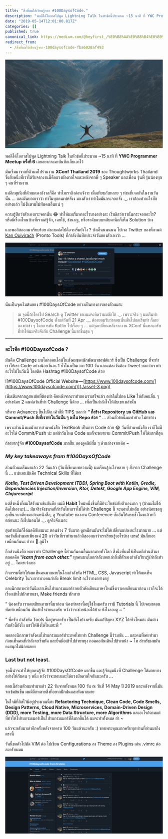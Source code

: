 ```yaml
---
title: "สิ่งที่ผมได้เรียนรู้จาก #100DaysofCode."
description: "พอดีได้โอกาศไปพูด Lightning Talk ในหัวข้อนี้ประมาณ ~15 นาที ที่ YWC Programmer Meetup ครั้งที่ 6 เลยอยากจะมาบันทึกเก็บเอาไว้"
date: "2019-05-14T12:01:00.817Z"
categories: []
published: true
canonical_link: https://medium.com/@heyfirst_/%E0%B8%AA%E0%B8%B4%E0%B9%88%E0%B8%87%E0%B8%97%E0%B8%B5%E0%B9%88%E0%B8%9C%E0%B8%A1%E0%B9%84%E0%B8%94%E0%B9%89%E0%B9%80%E0%B8%A3%E0%B8%B5%E0%B8%A2%E0%B8%99%E0%B8%A3%E0%B8%B9%E0%B9%89%E0%B8%88%E0%B8%B2%E0%B8%81-100daysofcode-fba6028af493
redirect_from:
  - /สิ่งที่ผมได้เรียนรู้จาก-100daysofcode-fba6028af493
---
```


![Paul Gilmore ([@paulgilmore\_](https://unsplash.com/photos/8kDOOrs608I)) — Jump!](./asset-1.jpeg)

พอดีได้โอกาสไปพูด Lightning Talk ในหัวข้อนี้ประมาณ ~15 นาที ที่ **YWC Programmer Meetup ครั้งที่ 6** เลยอยากจะมาบันทึกเก็บเอาไว้

มันเริ่มมาจากที่ตัวผมไปร่วมงาน **XConf Thailand 2019** ของ Thoughtworks Thailand ซึ่งสิ่งหนึ่งที่เราได้รับจากงานนี้คือแรงบัลดาลใจและพลังจากพี่ ๆ Speaker และเพื่อน รุ่นพี่ รุ่นน้องทุก ๆ คนที่ร่วมงาน

แต่อีกมุมนึงที่ตัวผมเองกังวลก็คือ ทำไมเราถึงอ่อนจังวะ เมื่อเทียบกับหลาย ๆ ท่านที่เจอกันในงานวันนั้น … และมันบอกเราว่า ทำไมทุกคนเท่ห์จังง มองตัวเราทำไมมันกระจอกจัง .\_. เราต้องทำอะไรสักอย่างแล้ว ไม่งั้นตามไม่ทันคนอื่นแน่ ๆ

ความรู้สึกว่าตัวเองกระจอกนั้น 😂 ทำให้ผมเริ่มหาอะไรบางอย่างละ เริ่มลิสว่าเรานั้นกระจอกอะไร? หรือมีเรื่องไหนบ้างที่เราแค่รู้จัก, เคยใช้, ชำนาญ, หรือระดับแบบหลับตานึกก็เห็น Solution บ้าง

และพอลิสออกมาเรียบร้อย คำถามต่อไปคือจะเริ่มยังไง ? บังเอิ๊นนนนนน ไปเจอ Twitter ของพี่กานต์ [Kan Ouivirach](https://medium.com/u/6f6af3cc17e7) (Pronto Tools) ที่กำลังบันทึกประจำวันของตัวเองว่า …

![Twitter @zkancs — #100DaysofCode, Day 19.](./asset-2.png)

นั่นเป็นจุดเริ่มต้นของ #100DaysOfCode อย่างเป็นทางการของตัวผมฮะ

> ณ จุดนี้ถ้าใครไป Search ดู Twitter ของผมจะคิดว่าผมลักไก่ .\_. เพราะจริง ๆ ผมเริ่มทำ #100DaysofCode ตั้งแต่วันที่ 21 Apr .\_. ต้องยอมรับว่าตอนนั้นลั่นไปกดเริ่มทำ ก็เลยลองทำขำ ๆ โดยการหัด Kotlin ไปเรื่อย ๆ … แต่จุดเปลี่ยนหลังจากงาน XConf นี่แหละครับ ที่ทำให้ผมจริงจังกับ Challenge นี้มากขึ้นสุด ๆ

---

### อะไรคือ #100DaysofCode ?

มันคือ Challenge บนโลกออนไลน์ในสังคมของนักพัฒนาซอฟต์แวร์ ซึ่งเป็น Challenge ที่จะท้าเราให้เรา Code อย่างน้อยวันละ 1 ชั่วโมงเป็นเวลา 100 วัน และแต่ละวันต้อง Tweet บอกว่าเราทำอะไรไปในวันนี้ โดยติด Hashtag #100DaysofCode ด้วย

![#100DaysOfCode Official Website — [https://www.100daysofcode.com/](https://www.100daysofcode.com/)](./asset-3.png)

เพิ่มเติมจากกฏสองข้อที่ต้องทำ คือหลังจากเราทำของเราเสร็จแล้ว อย่าลืมไปกด Like ให้กับคนอื่น ๆ อย่างน้อย 2 คนต่อวันที่ทำ Challenge นี้ด้วย … เพื่อเป็นกำลังใจให้กับเขาเหล่านั้น

หรือจะ Advances ขึ้นไปอีก เค้าก็มี TIPS บอกว่า **“ ก็สร้าง Repository บน GitHub และ Commit/Push สิ่งที่เราทำในวันนั้น ๆ ลงใน Repo ด้วย​ ”** … ส่วนตัวข้อนี้ผมทำบ้าง ไม่ทำบ้าง

เพราะส่วนนึงผมนับการอ่านหนังสือ TextBook เป็นการ Code ด้วย 😂 วันที่อ่านหนังสือ เราก็ไม่มีอะไรได้ Commit/Push น่ะ แต่ถ้าวันไหน Code ผมก็จะพยายาม Commit/Push ให้ได้มากที่สุด

ถ้าอยากรู้จัก **#100DaysofCode** มากขึ้น ลองดูคลิปสั้น ๆ ด้านล่างจากเด้อ ~



### **_My key takeaways from #100DaysOfCode_**

ส่วนตัวผมเริ่มมาแล้ว 22 วันแล้ว (วันที่เขียนบทความนี้) ผมเรียนรู้อะไรหลาย ๆ สิ่งจาก Challenge นี้ … แน่นอนมันคือ Technical Skills ที่ได้มา

**_Kotlin, Test Driven Development (TDD), Spring Boot with Kotlin, Gredle, Dependencies Injection/Inversion, Ktor, Detekt, Google App Engine, VIM, Clojurescript_**

แต่สิ่งหนึ่งที่ผมได้รับมาเช่นกันคือ ผมมี **Habit** ใหม่หนึ่งชิ้นที่มีประโยชน์กับตัวเองมาก ๆ (ถ้าผมไม่ได้คิดไปเองนะ)… มันจริงจังขนาดที่ถ้าวันไหนเราไม่ได้ทำ Challenge นี้ จะนอนไม่หลับ อย่างน้อยขอกูลุกขึ้นจากเตียงมาอ่านหนังสือ, ดู Youtube ของงาน Conference ซักอันให้ครบชั่วโมงแล้วทวีตก่อนนะ ถึงไปนอนได้ .\_. ดูจริงจังเนอะ

สุดท้ายมันก็ได้ผลดีกับผมนะ ตอนช่วง 7 วันแรก ดูเหมือนมันจะไม่ได้เปลี่ยนแปลงอะไรมากมาย … แต่พอวันนี้ผ่านมาเพียงแค่ 20 กว่าวันที่เราทำมาแล้วลิสออกมาว่าเราเรียนรู้อะไรบ้าง เชรด! มันก็เยอะเหมือนกันนะ ฮ่าาา 🎉 ภูมิใจ

อีกส่วนนึงคือ พอเราทำ Challenge นี้ร่วมกันคนอื่นมากมายทั่วโลก สิ่งนึงที่ผมใช้เป็นคติส่วนตัวมาตลอดคือ “**_learn from each other.”_** ทุกคนบนโลกกำลังบอกเล่าสิ่งที่ตัวเองกำลังเรียนรู้/กำลังทำอยู่ … โคตรเจ๋งอะะ

กิจกรรมนี้ทำให้ผมเห็นคนมากมายในโลกกำลังหัด HTML, CSS, Javascript ทำให้ผมเห็น Celebrity ในวงการบางคนกำลัง Break limit อะไรบางอย่างอยู่

ลองนึกสภาพว่าวันนึงเราเห็นโปรแกรมเมอร์รอบตัวหัดเขียนภาษาใหม่ซึ่งเราเคยเขียนมาก่อน เราก็จะได้เรื่องเข้าไปทักทายเขา, Make friends ทักทาย

“ น้องครับ เราเคยเขียนภาษานี้มาก่อน น้องทำตรงนี้อยู่ใช่ไหมครับ เรามี Tutorials นี้ ไปเจอมาตอนหัดทำเหมือนกัน มันเข้าใจง่ายนะครับ หวังว่าจะช่วยน้องได้บ้าง ยังไงลองดู ~ ”

“ พี่ครับ กำลังหัด Tools นี้อยู่หรอครับ เป็นยังไงบ้างครับ มันแก้ปัญหา XYZ ได้จริงไหมฮะ มันต่างกับตัวนี้ยังไง แชร์ให้ฟังได้ไหมฮะพี่ ”

พอลองนึกภาพว่าสังคมโปรแกรมเมอร์ประเทศไทยทำ Challenge นี้ร่วมกัน … และคนที่เคยทำมาก่อนเห็นคนที่กำลังจะเริ่มหัด และยื่นมือเข้าไปช่วยพยุง กอดคอกันเดินไปข้างหน้า ~ โห สำหรับผมมันคงสนุกไม่น้อยเลยย

### **Last but not** least.

จุดนี้น่าจะทำให้ทุกคนรู้จัก #100DaysOfCode มากขึ้น และรู้จักมุมนึงที่ Challenge ได้มอบบางอย่างให้กับคน ๆ หนึ่ง หวังว่าจะชอบและได้แรงบัลดาลใจกันนะครับ …

ตอนนี้ส่วนตัวผมทำมาแล้ว 22 วันจากทั้งหมด 100 วัน ณ วันที่ 14 May ปี 2019 และหลังจากนี้มันจะเข้มข้นขึ้น ผมมีอีกหลายสิ่งที่อยากฝึกฝนและหัดมากมาย

ในใจมีที่ลิสไว้มีอยู่ประมาณนี้ฮะ **Refactoring Technique, Clean Code, Code Smells, Design Patterns, Cloud Native, Microservices, Domain-Driven Design (DDD), more Testing, more Data Structure, more Algorithms** และอะไรก้ตามแต่ที่ทำให้โปรแกรมเมอร์เป็นโปรแกรมเมอร์ที่ดีมากขึ้นได้ ผมจะทำทั้งหมด ฮ่า ~

แล้วจะกลับมาเล่าอีกครั้งหลังจากครบ 100 วันแล้วนะครับ :) ขอบพระคุณมากครับทุกท่านที่อ่านมาถึงตรงนี้

วันนี้ขอตัวไปหัด VIM ต่อ ไปเขียน Configurations ลง Theme ลง Plugins เล่น .vimrc ต่อละครับผมม

![my #100DaysOfCode, day 22 — @firstziiz](./asset-4.png)
